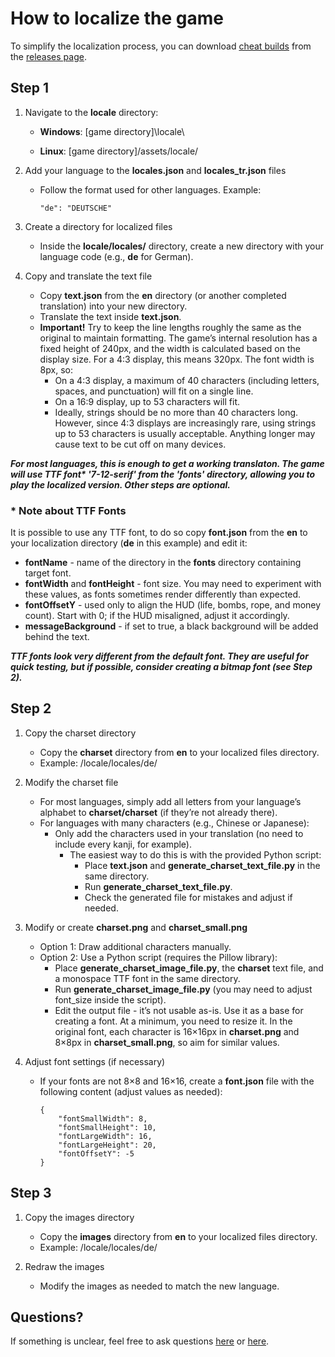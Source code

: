 # How to localize the game

To simplify the localization process, you can download [cheat builds](../CHEAT_BUILDS.md) from the [releases page](https://github.com/yancharkin/SpelunkyClassicHD/releases).

## Step 1

1. Navigate to the **locale** directory:

    * **Windows**: [game directory]\locale\
  
    * **Linux**: [game directory]/assets/locale/

2. Add your language to the **locales.json** and **locales_tr.json** files
    * Follow the format used for other languages. Example:

          "de": "DEUTSCHE"

3. Create a directory for localized files

    * Inside the **locale/locales/** directory, create a new directory with your language code (e.g., **de** for German).

4. Copy and translate the text file

    * Copy **text.json** from the **en** directory (or another completed translation) into your new directory.
    * Translate the text inside **text.json**.
    * **Important!** Try to keep the line lengths roughly the same as the original to maintain formatting. The game’s internal resolution has a fixed height of 240px, and the width is calculated based on the display size. For a 4:3 display, this means 320px. The font width is 8px, so:
        * On a 4:3 display, a maximum of 40 characters (including letters, spaces, and punctuation) will fit on a single line.
        * On a 16:9 display, up to 53 characters will fit.
        * Ideally, strings should be no more than 40 characters long.
However, since 4:3 displays are increasingly rare, using strings up to 53 characters is usually acceptable. Anything longer may cause text to be cut off on many devices.

_**For most languages, this is enough to get a working translaton. The game will use TTF font\* '7-12-serif' from the 'fonts' directory, allowing you to play the localized version. Other steps are optional.**_

### * Note about TTF Fonts

It is possible to use any TTF font, to do so copy **font.json** from the **en** to your localization directory (**de** in this example) and edit it:
* **fontName** - name of the directory in the **fonts** directory containing target font.
* **fontWidth** and **fontHeight** - font size. You may need to experiment with these values, as fonts sometimes render differently than expected.
* **fontOffsetY** - used only to align the HUD (life, bombs, rope, and money count). Start with 0; if the HUD misaligned, adjust it accordingly.
* **messageBackground** - if set to true, a black background will be added behind the text.

_**TTF fonts look very different from the default font. They are useful for quick testing, but if possible, consider creating a bitmap font (see Step 2).**_

## Step 2

1. Copy the charset directory
    * Copy the **charset** directory from **en** to your localized files directory.
    * Example: /locale/locales/de/
  
2. Modify the charset file
    * For most languages, simply add all letters from your language’s alphabet to **charset/charset** (if they’re not already there).
    * For languages with many characters (e.g., Chinese or Japanese):
      * Only add the characters used in your translation (no need to include every kanji, for example).
        * The easiest way to do this is with the provided Python script:
          * Place **text.json** and **generate_charset_text_file.py** in the same directory.
          * Run **generate_charset_text_file.py**.
          * Check the generated file for mistakes and adjust if needed.

3. Modify or create **charset.png** and **charset_small.png**
    * Option 1: Draw additional characters manually.
    * Option 2: Use a Python script (requires the Pillow library):
      * Place **generate_charset_image_file.py**, the **charset** text file, and a monospace TTF font in the same directory.
      * Run **generate_charset_image_file.py** (you may need to adjust font_size inside the script).
      * Edit the output file - it’s not usable as-is. Use it as a base for creating a font. At a minimum, you need to resize it. In the original font, each character is 16×16px in **charset.png** and 8×8px in **charset_small.png**, so aim for similar values.

4. Adjust font settings (if necessary)
    * If your fonts are not 8×8 and 16×16, create a **font.json** file with the following content (adjust values as needed):

          {
              "fontSmallWidth": 8,
              "fontSmallHeight": 10,
              "fontLargeWidth": 16,
              "fontLargeHeight": 20,
              "fontOffsetY": -5
          }

## Step 3

1. Copy the images directory
    * Copy the **images** directory from **en** to your localized files directory.
    * Example: /locale/locales/de/

2. Redraw the images
    * Modify the images as needed to match the new language.

## Questions?

If something is unclear, feel free to ask questions [here](https://github.com/yancharkin/SpelunkyClassicHD/discussions/12) or [here](https://itch.io/t/1757542/translation-how-to-localize-the-game).
